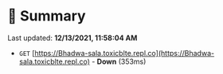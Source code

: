 # 📖 Summary
Last updated: **12/13/2021, 11:58:04 AM**

- `GET` [https://Bhadwa-sala.toxicblte.repl.co](https://Bhadwa-sala.toxicblte.repl.co) - **Down** (353ms)
